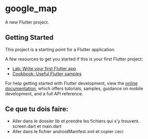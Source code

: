 # google_map

A new Flutter project.

## Getting Started

This project is a starting point for a Flutter application.

A few resources to get you started if this is your first Flutter project:

- [Lab: Write your first Flutter app](https://docs.flutter.dev/get-started/codelab)
- [Cookbook: Useful Flutter samples](https://docs.flutter.dev/cookbook)

For help getting started with Flutter development, view the
[online documentation](https://docs.flutter.dev/), which offers tutorials,
samples, guidance on mobile development, and a full API reference.

## Ce que tu dois faire:
- Aller dans le dossier lib et prendre les fichiers qui s'y trouvent. screen.dart et main.dart
- Aller dans le fichier androidManifest.xml et copier ceci  
    </activity>
            <!-- Don't delete the meta-data below.
                 This is used by the Flutter tool to generate GeneratedPluginRegistrant.java -->
            <meta-data
                android:name="flutterEmbedding"
                android:value="2" />
                <meta-data
                android:name="com.google.android.geo.API_KEY"
                android:value="AIzaSyB8FPLGUiigYQ_1cwYvl6SSa6KbEyvlNuw"/>
        </application>
    </manifest>

